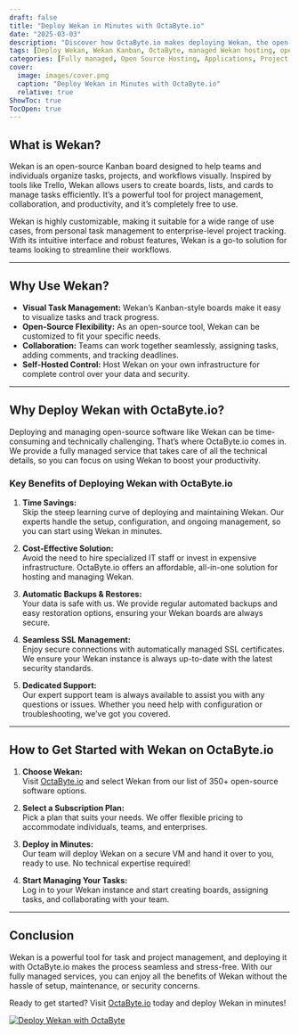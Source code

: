 ```yaml
---
draft: false
title: "Deploy Wekan in Minutes with OctaByte.io"
date: "2025-03-03"
description: "Discover how OctaByte.io makes deploying Wekan, the open-source Kanban board, effortless and hassle-free. Save time, reduce costs, and enjoy fully managed services with automatic backups, SSL management, and expert support."
tags: [Deploy Wekan, Wekan Kanban, OctaByte, managed Wekan hosting, open-source Kanban board, Wekan deployment, managed open-source software, Wekan benefits, OctaByte Wekan, Wekan hosting solution]
categories: [Fully managed, Open Source Hosting, Applications, Project Management]
cover:
  image: images/cover.png
  caption: "Deploy Wekan in Minutes with OctaByte.io"
  relative: true
ShowToc: true
TocOpen: true
---
```



## What is Wekan?

Wekan is an open-source Kanban board designed to help teams and individuals organize tasks, projects, and workflows visually. Inspired by tools like Trello, Wekan allows users to create boards, lists, and cards to manage tasks efficiently. It’s a powerful tool for project management, collaboration, and productivity, and it’s completely free to use.

Wekan is highly customizable, making it suitable for a wide range of use cases, from personal task management to enterprise-level project tracking. With its intuitive interface and robust features, Wekan is a go-to solution for teams looking to streamline their workflows.

---

## Why Use Wekan?

- **Visual Task Management:** Wekan’s Kanban-style boards make it easy to visualize tasks and track progress.
- **Open-Source Flexibility:** As an open-source tool, Wekan can be customized to fit your specific needs.
- **Collaboration:** Teams can work together seamlessly, assigning tasks, adding comments, and tracking deadlines.
- **Self-Hosted Control:** Host Wekan on your own infrastructure for complete control over your data and security.

---

## Why Deploy Wekan with OctaByte.io?

Deploying and managing open-source software like Wekan can be time-consuming and technically challenging. That’s where OctaByte.io comes in. We provide a fully managed service that takes care of all the technical details, so you can focus on using Wekan to boost your productivity.

### Key Benefits of Deploying Wekan with OctaByte.io

1. **Time Savings:**  
   Skip the steep learning curve of deploying and maintaining Wekan. Our experts handle the setup, configuration, and ongoing management, so you can start using Wekan in minutes.

2. **Cost-Effective Solution:**  
   Avoid the need to hire specialized IT staff or invest in expensive infrastructure. OctaByte.io offers an affordable, all-in-one solution for hosting and managing Wekan.

3. **Automatic Backups & Restores:**  
   Your data is safe with us. We provide regular automated backups and easy restoration options, ensuring your Wekan boards are always secure.

4. **Seamless SSL Management:**  
   Enjoy secure connections with automatically managed SSL certificates. We ensure your Wekan instance is always up-to-date with the latest security standards.

5. **Dedicated Support:**  
   Our expert support team is always available to assist you with any questions or issues. Whether you need help with configuration or troubleshooting, we’ve got you covered.

---

## How to Get Started with Wekan on OctaByte.io

1. **Choose Wekan:**  
   Visit [OctaByte.io](https://octabyte.io) and select Wekan from our list of 350+ open-source software options.

2. **Select a Subscription Plan:**  
   Pick a plan that suits your needs. We offer flexible pricing to accommodate individuals, teams, and enterprises.

3. **Deploy in Minutes:**  
   Our team will deploy Wekan on a secure VM and hand it over to you, ready to use. No technical expertise required!

4. **Start Managing Your Tasks:**  
   Log in to your Wekan instance and start creating boards, assigning tasks, and collaborating with your team.

---

## Conclusion

Wekan is a powerful tool for task and project management, and deploying it with OctaByte.io makes the process seamless and stress-free. With our fully managed services, you can enjoy all the benefits of Wekan without the hassle of setup, maintenance, or security concerns. 

Ready to get started? Visit [OctaByte.io](https://octabyte.io) today and deploy Wekan in minutes!

[![Deploy Wekan with OctaByte](/images/deploy-on-octabyte.png)](https://octabyte.io/fully-managed-open-source-services/applications/project-management/wekan)